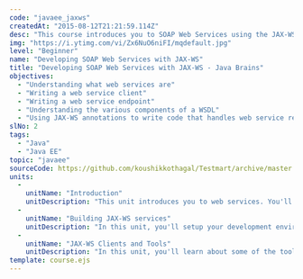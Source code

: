 ```yaml
---
code: "javaee_jaxws"
createdAt: "2015-08-12T21:21:59.114Z"
desc: "This course introduces you to SOAP Web Services using the JAX-WS standard specification. You will learn what SOAP web services are and how to write them. You will be writing a web service application, deploying, running and testing it on Glassfish. You will also learn to consume SOAP weservices."
img: "https://i.ytimg.com/vi/Zx6NuO6niFI/mqdefault.jpg"
level: "Beginner"
name: "Developing SOAP Web Services with JAX-WS"
title: "Developing SOAP Web Services with JAX-WS - Java Brains"
objectives: 
  - "Understanding what web services are"
  - "Writing a web service client"
  - "Writing a web service endpoint"
  - "Understanding the various components of a WSDL"
  - "Using JAX-WS annotations to write code that handles web service requests"
slNo: 2
tags: 
  - "Java"
  - "Java EE"
topic: "javaee"
sourceCode: https://github.com/koushikkothagal/Testmart/archive/master.zip
units: 
  -
    unitName: "Introduction"
    unitDescription: "This unit introduces you to web services. You'll learn some of the terminologies. You'll also build a simple client program that consumes an existing web service."
  -
    unitName: "Building JAX-WS services"
    unitDescription: "In this unit, you'll setup your development environment to build JAX-WS web services. You'll also write a web service and learn how to customize the WSDL, schema, write custom types, annotations and bind to XML using JAXB."
  -
    unitName: "JAX-WS Clients and Tools"
    unitDescription: "In this unit, you'll learn about some of the tools that let you work with SOAP web services. You'll also revisit the wsimport utility and learn what it does."
template: course.ejs
---
```


